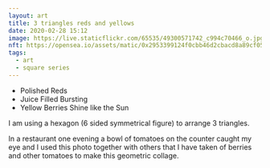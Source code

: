 ```yaml
---
layout: art
title: 3 triangles reds and yellows
date: 2020-02-28 15:12
image: https://live.staticflickr.com/65535/49300571742_c994c70466_o.jpg
nft: https://opensea.io/assets/matic/0x2953399124f0cbb46d2cbacd8a89cf0599974963/48162648330355413914028108631647327469322174667090404439099707909605550981124/
tags:
  - art
  - square series
---
```

* Polished Reds
* Juice Filled Bursting
* Yellow Berries Shine like the Sun

I am using a hexagon (6 sided symmetrical figure) to arrange 3 triangles.

In a restaurant one evening a bowl of tomatoes on the counter caught my eye and I used this photo together with others that I have taken of berries and other tomatoes to make this geometric collage.